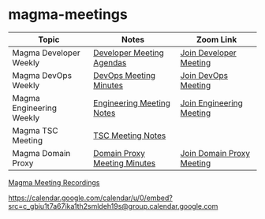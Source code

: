 # magma-meetings

Topic | Notes | Zoom Link
---|---|---
Magma Developer Weekly | [Developer Meeting Agendas](https://etherpad.opendev.org/p/Magma_Gateways_Weekly_Meeting) | [Join Developer Meeting](https://zoom.us/j/97365660313?pwd=bVVjWnh3L1lFeGZIV1ZyNVZBcDJ0Zz09)
Magma DevOps Weekly | [DevOps Meeting Minutes](https://docs.google.com/document/d/1Xb1TGpMPoEWAA2QtGhOBLqEgvY9j-oe2C4MBAHcHk_k/edit) | [Join DevOps Meeting](https://zoom.us/j/98475167675?pwd=SCs3N0pHQTR5ekhqRXFwL0NlOHBQdz09)
Magma Engineering Weekly | [Engineering Meeting Notes](https://etherpad.opendev.org/p/magmaweekly_notes) | [Join Engineering Meeting](https://zoom.us/j/94414484599?pwd=dDhja2o0NW9rT256U0ZydmdzeGV6dz09)
Magma TSC Meeting | [TSC Meeting Notes](https://etherpad.opendev.org/p/magma_tsc_meeting_notes)
Magma Domain Proxy | [Domain Proxy Meeting Minutes](https://etherpad.opendev.org/p/magma-domain-proxy) | [Join Domain Proxy Meeting](https://meet.google.com/pzv-hduz-gqd)

[Magma Meeting Recordings
](https://etherpad.opendev.org/p/r.2846b991172abd605b49c6366b743b2f)


https://calendar.google.com/calendar/u/0/embed?src=c_gbiu1t7a67ika1th2smldeh19s@group.calendar.google.com

